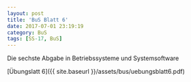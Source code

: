 ```yaml
---
layout: post
title: 'BuS Blatt 6'
date: 2017-07-01 23:19:19
category: BuS
tags: [SS-17, BuS]
---
```


Die sechste Abgabe in Betriebssysteme und Systemsoftware

[Übungslatt 6]({{ site.baseurl }}/assets/bus/uebungsblatt6.pdf)